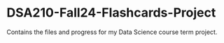 # DSA210-Fall24-Flashcards-Project
Contains the files and progress for my Data Science course term project.
